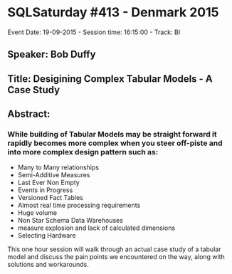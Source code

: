 # SQLSaturday #413 - Denmark 2015
Event Date: 19-09-2015 - Session time: 16:15:00 - Track: BI
## Speaker: Bob Duffy
## Title: Desigining Complex Tabular Models - A Case Study
## Abstract:
### While building of Tabular Models may be straight forward it rapidly becomes more complex when you steer off-piste and into more complex design pattern such as:
- Many to Many relationships
- Semi-Additive Measures
- Last Ever Non Empty
- Events in Progress
- Versioned Fact Tables
- Almost real time processing requirements
- Huge volume
- Non Star Schema Data Warehouses
- measure explosion and lack of calculated dimensions
- Selecting Hardware

This one hour session will walk through an actual case study of a tabular model and discuss the pain points we encountered on the way, along with solutions and workarounds.



